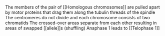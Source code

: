 The members of the pair of [[Homologous chromosomes]] are pulled apart by motor proteins that drag them along the tubulin threads of the spindle 
The centromeres do not divide and each chromosome consists of two chromatids
The crossed-over areas separate from each other resulting in areas of swapped [[allele]]s (shuffling)
Anaphase 1 leads to [[Telophase 1]]
